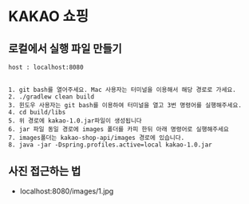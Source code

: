 # KAKAO 쇼핑

## 로컬에서 실행 파일 만들기
```text
host : localhost:8080


1. git bash를 열어주세요. Mac 사용자는 터미널을 이용해서 해당 경로로 가세요.
2. ./gradlew clean build
3. 윈도우 사용자는 git bash를 이용하여 터미널을 열고 3번 명령어를 실행해주세요.
4. cd build/libs
5. 위 경로에 kakao-1.0.jar파일이 생성됩니다
6. jar 파일 동일 경로에 images 폴더를 카피 한뒤 아래 명령어로 실행해주세요
7. images폴더는 kakao-shop-api/images 경로에 있습니다.
8. java -jar -Dspring.profiles.active=local kakao-1.0.jar
```

## 사진 접근하는 법
- localhost:8080/images/1.jpg
